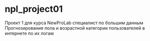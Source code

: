 # npl_project01<br/>
Проект 1 для курса NewProLab специалист по большим данным<br/>
Прогнозирование пола и возрастной категории пользователей в интернете по их логам

